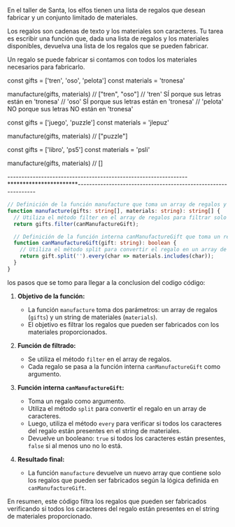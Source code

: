 En el taller de Santa, los elfos tienen una lista de regalos que desean fabricar y un conjunto limitado de materiales.

Los regalos son cadenas de texto y los materiales son caracteres. Tu tarea es escribir una función que, dada una lista de regalos y los materiales disponibles, devuelva una lista de los regalos que se pueden fabricar.

Un regalo se puede fabricar si contamos con todos los materiales necesarios para fabricarlo.

const gifts = ['tren', 'oso', 'pelota']
const materials = 'tronesa'

manufacture(gifts, materials) // ["tren", "oso"]
// 'tren' SÍ porque sus letras están en 'tronesa'
// 'oso' SÍ porque sus letras están en 'tronesa'
// 'pelota' NO porque sus letras NO están en 'tronesa'

const gifts = ['juego', 'puzzle']
const materials = 'jlepuz'

manufacture(gifts, materials) // ["puzzle"]

const gifts = ['libro', 'ps5']
const materials = 'psli'

manufacture(gifts, materials) // []

----------------------------------------------------------------***********************---------------------------------------------------------------

```typescript
// Definición de la función manufacture que toma un array de regalos y un string de materiales como argumentos.
function manufacture(gifts: string[], materials: string): string[] {
  // Utiliza el método filter en el array de regalos para filtrar solo aquellos que pueden ser fabricados con los materiales disponibles.
  return gifts.filter(canManufactureGift);

  // Definición de la función interna canManufactureGift que toma un regalo como argumento y devuelve un booleano.
  function canManufactureGift(gift: string): boolean {
    // Utiliza el método split para convertir el regalo en un array de caracteres y luego el método every para verificar si todos los caracteres están presentes en el string de materiales.
    return gift.split('').every(char => materials.includes(char));
  }
}
```

los pasos que se tomo para llegar a la conclusion del codigo código:

1. **Objetivo de la función:**
   - La función `manufacture` toma dos parámetros: un array de regalos (`gifts`) y un string de materiales (`materials`).
   - El objetivo es filtrar los regalos que pueden ser fabricados con los materiales proporcionados.

2. **Función de filtrado:**
   - Se utiliza el método `filter` en el array de regalos.
   - Cada regalo se pasa a la función interna `canManufactureGift` como argumento.

3. **Función interna `canManufactureGift`:**
   - Toma un regalo como argumento.
   - Utiliza el método `split` para convertir el regalo en un array de caracteres.
   - Luego, utiliza el método `every` para verificar si todos los caracteres del regalo están presentes en el string de materiales.
   - Devuelve un booleano: `true` si todos los caracteres están presentes, `false` si al menos uno no lo está.

4. **Resultado final:**
   - La función `manufacture` devuelve un nuevo array que contiene solo los regalos que pueden ser fabricados según la lógica definida en `canManufactureGift`.

En resumen, este código filtra los regalos que pueden ser fabricados verificando si todos los caracteres del regalo están presentes en el string de materiales proporcionado.
